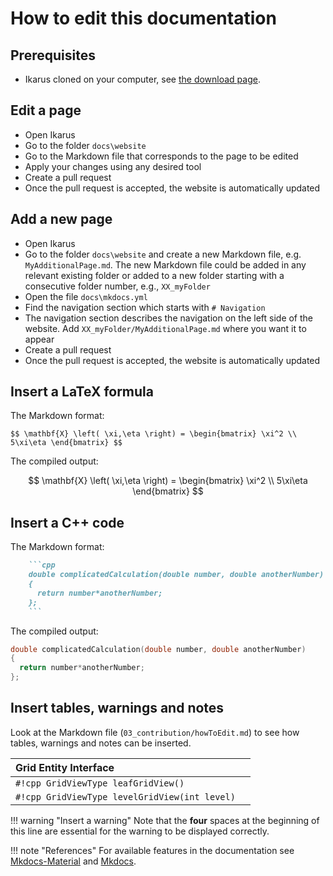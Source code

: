 # How to edit this documentation

## Prerequisites

- Ikarus cloned on your computer,
  see [the download page](../../download).

## Edit a page

- Open Ikarus
- Go to the folder `docs\website`
- Go to the Markdown file that corresponds to the page to be edited
- Apply your changes using any desired tool
- Create a pull request
- Once the pull request is accepted, the website is automatically updated

## Add a new page

- Open Ikarus
- Go to the folder `docs\website` and create a new Markdown file,
  e.g. `MyAdditionalPage.md`. The new Markdown file could be added in any relevant existing folder or added to a new folder starting
  with a consecutive folder number, e.g., `XX_myFolder`
- Open the file `docs\mkdocs.yml`
- Find the navigation section which starts with `# Navigation`
- The navigation section describes the navigation on the left side of the
website. Add `XX_myFolder/MyAdditionalPage.md` where you want it to appear
- Create a pull request
- Once the pull request is accepted, the website is automatically updated

## Insert a LaTeX formula

The Markdown format:

`$$ \mathbf{X} \left( \xi,\eta \right) = \begin{bmatrix} \xi^2 \\ 5\xi\eta \end{bmatrix} $$`

The compiled output:

$$ \mathbf{X} \left( \xi,\eta \right) = \begin{bmatrix} \xi^2 \\ 5\xi\eta \end{bmatrix} $$

## Insert a C++ code

The Markdown format:

```md
    ```cpp
    double complicatedCalculation(double number, double anotherNumber)
    {
      return number*anotherNumber;
    };
    ```
```

The compiled output:

```cpp
double complicatedCalculation(double number, double anotherNumber)
{
  return number*anotherNumber;
};
```

## Insert tables, warnings and notes

Look at the Markdown file (`03_contribution/howToEdit.md`) to see how tables, warnings and notes can be inserted.

| Grid Entity Interface        ||
| :------------ | :-----------: |
| `#!cpp GridViewType leafGridView()`     |
| `#!cpp GridViewType levelGridView(int level)`     |

!!! warning "Insert a warning"
    Note that the **four** spaces at the beginning of this line are essential for the warning to be displayed
    correctly.

!!! note "References"
    For available features in the documentation see [Mkdocs-Material](https://squidfunk.github.io/mkdocs-material/) and [Mkdocs](https://www.mkdocs.org/user-guide/).
